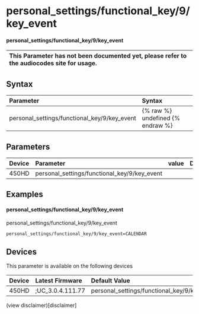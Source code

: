 ﻿---
description: personal_settings/functional_key/9/key_event
search:
    keywords: ['personal_settings','functional_key','9','key_event']
---

# personal_settings/functional_key/9/key_event

#### personal_settings/functional_key/9/key_event


| This Parameter has not been documented yet, please refer to the audiocodes site for usage.  |
| :--- |

## Syntax
| Parameter | Syntax |
| :--- | :--- |
|personal_settings/functional_key/9/key_event | {% raw %} undefined {% endraw %} |

## Parameters
|Device|Parameter|value|Description|
|:---|:---|:---|:---|
| 450HD | personal_settings/functional_key/9/key_event |  |  |

## Examples
#### personal_settings/functional_key/9/key_event

personal_settings/functional_key/9/key_event

```
personal_settings/functional_key/9/key_event=CALENDAR
```

## Devices
This parameter is available on the following devices

| Device | Latest Firmware | Default Value |
|:---|:---|:---|
| 450HD | ;UC_3.0.4.111.77 | personal_settings/functional_key/9/key_event=CALENDAR 

(view disclaimer)[disclaimer]
